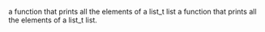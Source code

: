 a function that prints all the elements of a list_t list
a function that prints all the elements of a list_t list.
